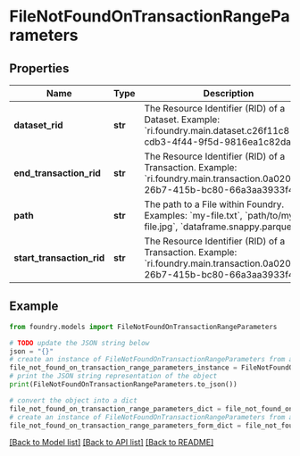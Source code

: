 # FileNotFoundOnTransactionRangeParameters

## Properties

Name | Type | Description | Notes
------------ | ------------- | ------------- | -------------
**dataset_rid** | **str** | The Resource Identifier (RID) of a Dataset. Example: \`ri.foundry.main.dataset.c26f11c8-cdb3-4f44-9f5d-9816ea1c82da\`.  |
**end_transaction_rid** | **str** | The Resource Identifier (RID) of a Transaction. Example: \`ri.foundry.main.transaction.0a0207cb-26b7-415b-bc80-66a3aa3933f4\`.  |
**path** | **str** | The path to a File within Foundry. Examples: \`my-file.txt\`, \`path/to/my-file.jpg\`, \`dataframe.snappy.parquet\`.  |
**start_transaction_rid** | **str** | The Resource Identifier (RID) of a Transaction. Example: \`ri.foundry.main.transaction.0a0207cb-26b7-415b-bc80-66a3aa3933f4\`.  | \[optional\]

## Example

```python
from foundry.models import FileNotFoundOnTransactionRangeParameters

# TODO update the JSON string below
json = "{}"
# create an instance of FileNotFoundOnTransactionRangeParameters from a JSON string
file_not_found_on_transaction_range_parameters_instance = FileNotFoundOnTransactionRangeParameters.from_json(json)
# print the JSON string representation of the object
print(FileNotFoundOnTransactionRangeParameters.to_json())

# convert the object into a dict
file_not_found_on_transaction_range_parameters_dict = file_not_found_on_transaction_range_parameters_instance.to_dict()
# create an instance of FileNotFoundOnTransactionRangeParameters from a dict
file_not_found_on_transaction_range_parameters_form_dict = file_not_found_on_transaction_range_parameters.from_dict(file_not_found_on_transaction_range_parameters_dict)
```

[\[Back to Model list\]](../README.md#documentation-for-models) [\[Back to API list\]](../README.md#documentation-for-api-endpoints) [\[Back to README\]](../README.md)
